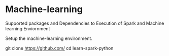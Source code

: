 # Machine-learning

Supported packages and Dependencies to Execution of Spark and Machine learning Enviornment


Setup the machine-learning environment.

git clone https://github.com/
cd learn-spark-python
